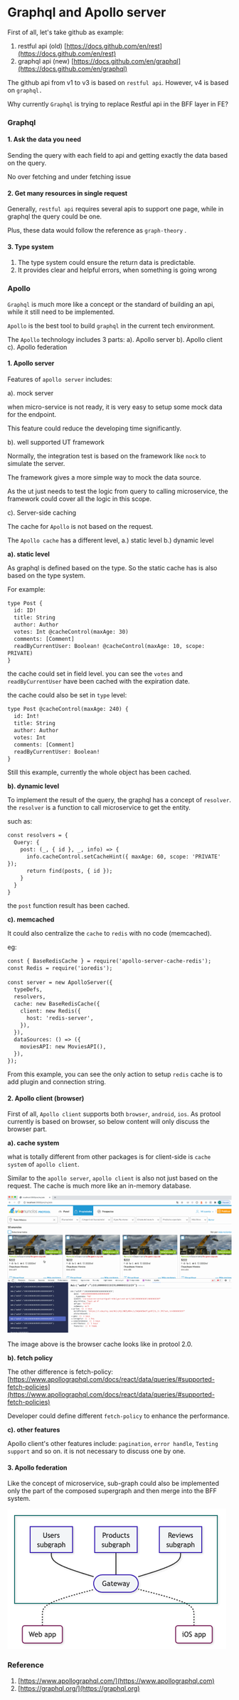# Graphql and Apollo server

First of all, let's take github as example:

1. restful api (old) [https://docs.github.com/en/rest](https://docs.github.com/en/rest)
2. graphql api (new) [https://docs.github.com/en/graphql](https://docs.github.com/en/graphql)



The github api from v1 to v3 is based on `restful api`. However, v4 is based on `graphql.`

Why currently `Graphql` is trying to replace Restful api in the BFF layer in FE?&#x20;



### Graphql

#### 1. Ask the data you need

Sending the query with each field to api and getting exactly the data based on the query.

No over fetching and under fetching issue

#### 2. Get many resources in single request

Generally, `restful api` requires several apis to support one page, while in graphql the query could be one.

Plus, these data would follow the reference as `graph-theory` .

#### 3. Type system

1. The type system could ensure the return data is predictable.
2. It provides clear and helpful errors, when something is going wrong



### Apollo

`Graphql` is much more like a concept or the standard of building an api, while it still need to be implemented.

`Apollo` is the best tool to build `graphql` in the current tech environment.

The `Apollo` technology includes 3 parts: a). Apollo server b). Apollo client c). Apollo federation



#### 1. Apollo server

Features of `apollo server` includes:

a). mock server

when micro-service is not ready, it is very easy to setup some mock data for the endpoint.

This feature could reduce the developing time significantly.

b). well supported UT framework

Normally, the integration test is based on the framework like `nock` to simulate the server.

The framework gives a more simple way to mock the data source.

As the ut just needs to test the logic from query to calling microservice, the framework could cover all the logic in this scope.

c). Server-side caching

The cache for `Apollo` is not based on the request.

The `Apollo cache` has a different level, a.) static level b.) dynamic level



**a). static level**

As graphql is defined based on the type. So the static cache has is also based on the type system.

For example:

```
type Post {
  id: ID!
  title: String
  author: Author
  votes: Int @cacheControl(maxAge: 30)
  comments: [Comment]
  readByCurrentUser: Boolean! @cacheControl(maxAge: 10, scope: PRIVATE)
}
```

the cache could set in field level. you can see the `votes` and `readByCurrentUser` have been cached with the expiration date.

the cache could also be set in `type` level:

```
type Post @cacheControl(maxAge: 240) {
  id: Int!
  title: String
  author: Author
  votes: Int
  comments: [Comment]
  readByCurrentUser: Boolean!
}
```

Still this example, currently the whole object has been cached.

**b). dynamic level**

To implement the result of the query, the graphql has a concept of `resolver`. the `resolver` is a function to call microservice to get the entity.

such as:

```
const resolvers = {
  Query: {
    post: (_, { id }, _, info) => {
      info.cacheControl.setCacheHint({ maxAge: 60, scope: 'PRIVATE' });
      return find(posts, { id });
    }
  }
}
```

the `post` function result has been cached.

**c). memcached**

It could also centralize the `cache` to `redis` with no code (memcached).

eg:

```
const { BaseRedisCache } = require('apollo-server-cache-redis');
const Redis = require('ioredis');

const server = new ApolloServer({
  typeDefs,
  resolvers,
  cache: new BaseRedisCache({
    client: new Redis({
      host: 'redis-server',
    }),
  }),
  dataSources: () => ({
    moviesAPI: new MoviesAPI(),
  }),
});
```

From this example, you can see the only action to setup `redis` cache is to add plugin and connection string.



#### 2. Apollo client (browser)

First of all, `Apollo client` supports both `browser`, `android`, `ios`. As protool currently is based on browser, so below content will only discuss the browser part.

**a). cache system**

what is totally different from other packages is for client-side is `cache system` of `apollo client`.

Similar to the `apollo server`, `apollo client` is also not just based on the request. The cache is much more like an in-memory database.

![](<../../.gitbook/assets/myads filter vip cache.gif>)

The image above is the browser cache looks like in protool 2.0.

**b). fetch policy**

The other difference is fetch-policy: [https://www.apollographql.com/docs/react/data/queries/#supported-fetch-policies](https://www.apollographql.com/docs/react/data/queries/#supported-fetch-policies)

Developer could define different `fetch-policy` to enhance the performance.

**c). other features**

Apollo client's other features include: `pagination`, `error handle`, `Testing support` and so on. it is not necessary to discuss one by one.



#### 3. Apollo federation

Like the concept of microservice, sub-graph could also be implemented only the part of the composed supergraph and then merge into the BFF system.

![](<../../.gitbook/assets/image (4).png>)





### Reference

1. [https://www.apollographql.com/](https://www.apollographql.com)
2. [https://graphql.org/](https://graphql.org)









